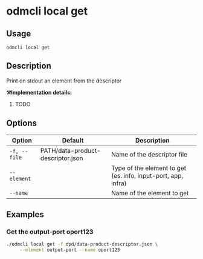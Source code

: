 # odmcli local get

## Usage

`odmcli local get`

## Description

Print on stdout an element from the descriptor

**⚒️Implementation details:**

1. TODO

## Options

Option|Default|Description
-------|----------|-------
`-f, --file`|PATH/data-product-descriptor.json|Name of the descriptor file
`--element`||Type of the element to get (es. info, input-port, app, infra)
`--name`||Name of the element to get

## Examples

### Get the output-port oport123
```bash
./odmcli local get -f dpd/data-product-descriptor.json \
     --element output-port --name oport123
```






